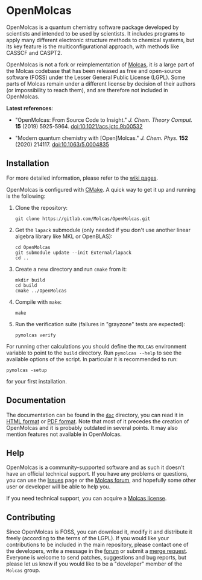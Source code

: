OpenMolcas
==========

OpenMolcas is a quantum chemistry software package developed by scientists
and intended to be used by scientists. It includes programs to apply many
different electronic structure methods to chemical systems, but its key
feature is the multiconfigurational approach, with methods like CASSCF and
CASPT2.

OpenMolcas is not a fork or reimplementation of
[Molcas](http://www.molcas.org), it *is* a large part of the Molcas codebase
that has been released as free and open-source software (FOSS) under the Lesser
General Public License (LGPL). Some parts of Molcas remain under a different
license by decision of their authors (or impossibility to reach them), and are
therefore not included in OpenMolcas.

**Latest references**:

* "OpenMolcas: From Source Code to Insight."
  *J. Chem. Theory Comput.* **15** (2019) 5925-5964.
  [doi:10.1021/acs.jctc.9b00532](https://doi.org/10.1021/acs.jctc.9b00532)

* "Modern quantum chemistry with [Open]Molcas."
  *J. Chem. Phys.* **152** (2020) 214117.
  [doi:10.1063/5.0004835](https://doi.org/10.1063/5.0004835)

Installation
------------

For more detailed information, please refer to the [wiki
pages](/../wikis/home).

OpenMolcas is configured with [CMake](https://cmake.org). A quick way to get it
up and running is the following:

1.  Clone the repository:

    ```
    git clone https://gitlab.com/Molcas/OpenMolcas.git
    ```

2.  Get the `lapack` submodule (only needed if you don't use another linear
    algebra library like MKL or OpenBLAS):

    ```
    cd OpenMolcas
    git submodule update --init External/lapack
    cd ..
    ```

3.  Create a new directory and run `cmake` from it:

    ```
    mkdir build
    cd build
    cmake ../OpenMolcas
    ```

4.  Compile with `make`:

    ```
    make
    ```

5.  Run the verification suite (failures in "grayzone" tests are expected):

    ```
    pymolcas verify
    ```

For running other calculations you should define the `MOLCAS` environment
variable to point to the `build` directory. Run `pymolcas --help` to see the
available options of the script. In particular it is recommended to run:
```
pymolcas -setup
```
for your first installation.

Documentation
-------------

The documentation can be found in the
[`doc`](https://gitlab.com/Molcas/OpenMolcas/tree/master/doc) directory, you
can read it in [HTML format](https://molcas.gitlab.io/OpenMolcas/sphinx/) or
[PDF format](https://molcas.gitlab.io/OpenMolcas/Manual.pdf). Note that most
of it precedes the creation of OpenMolcas and it is probably outdated in
several points. It may also mention features not available in OpenMolcas.

Help
----

OpenMolcas is a community-supported software and as such it doesn't have an
official technical support. If you have any problems or questions, you can use
the [Issues](/../issues) page or the [Molcas
forum](https://cobalt.itc.univie.ac.at/molcasforum/index.php), and hopefully
some other user or developer will be able to help you.

If you need technical support, you can acquire a [Molcas
license](http://www.molcas.org/order.html).

Contributing
------------

Since OpenMolcas is FOSS, you can download it, modify it and distribute it
freely (according to the terms of the LGPL). If you would like your
contributions to be included in the main repository, please contact one of the
developers, write a message in the
[forum](https://cobalt.itc.univie.ac.at/molcasforum/index.php) or submit a
[merge
request](https://docs.gitlab.com/ee/user/project/merge_requests/getting_started.html).
Everyone is welcome to send patches, suggestions and bug reports, but please
let us know if you would like to be a "developer" member of the `Molcas` group.
